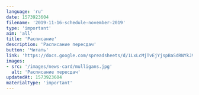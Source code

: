 ```yaml
---
language: 'ru'
date: 1573923604
filename: '2019-11-16-schedule-november-2019'
type: 'important'
aim: 'all'
title: 'Расписание'
description: 'Расписание пересдач'
button: 'Читать'
link: 'https://docs.google.com/spreadsheets/d/1LxLcMjTvEjYjspBaSdRNYkJ9n6gseHNN-WTC9amWSIc'
images:
- src: '/images/news-card/mulligans.jpg'
  alt: 'Расписание пересдач'
updatedAt: 1573923604
materialType: 'important'
---
```

